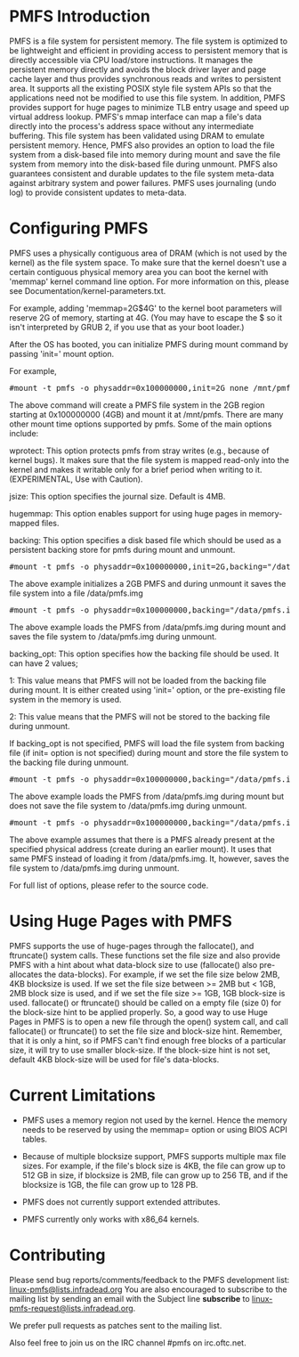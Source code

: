 
PMFS Introduction
=================

PMFS is a file system for persistent memory. The file system is optimized to be
lightweight and efficient in providing access to persistent memory that is
directly accessible via CPU load/store instructions. It manages the persistent
memory directly and avoids the block driver layer and page cache layer and thus
provides synchronous reads and writes to persistent area. It supports all the
existing POSIX style file system APIs so that the applications need not be
modified to use this file system. In addition, PMFS provides support for huge
pages to minimize TLB entry usage and speed up virtual address lookup. PMFS's
mmap interface can map a file's data directly into the process's address space
without any intermediate buffering. This file system has been validated using
DRAM to emulate persistent memory. Hence, PMFS also provides an option to load
the file system from a disk-based file into memory during mount and save the
file system from memory into the disk-based file during unmount. PMFS also
guarantees consistent and durable updates to the file system meta-data against
arbitrary system and power failures. PMFS uses journaling (undo log) to provide
consistent updates to meta-data.


Configuring PMFS
================

PMFS uses a physically contiguous area of DRAM (which is not used by the
kernel) as the file system space. To make sure that the kernel doesn't use a
certain contiguous physical memory area you can boot the kernel with 'memmap'
kernel command line option.  For more information on this, please see
Documentation/kernel-parameters.txt.

For example, adding 'memmap=2G$4G' to the kernel boot parameters will reserve
2G of memory, starting at 4G.  (You may have to escape the $ so it isn't
interpreted by GRUB 2, if you use that as your boot loader.)

After the OS has booted, you can initialize PMFS during mount command by
passing 'init=' mount option.

For example,

<pre>#mount -t pmfs -o physaddr=0x100000000,init=2G none /mnt/pmfs</pre>

The above command will create a PMFS file system in the 2GB region starting at
0x100000000 (4GB) and mount it at /mnt/pmfs.  There are many other mount time
options supported by pmfs. Some of the main options include:

wprotect: This option protects pmfs from stray writes (e.g., because of kernel
bugs). It makes sure that the file system is mapped read-only into the kernel
and makes it writable only for a brief period when writing to it. (EXPERIMENTAL,
Use with Caution).

jsize: This option specifies the journal size. Default is 4MB.

hugemmap: This option enables support for using huge pages in memory-mapped
files.

backing: This option specifies a disk based file which should be used as a
persistent backing store for pmfs during mount and unmount.

<pre>#mount -t pmfs -o physaddr=0x100000000,init=2G,backing="/data/pmfs.img" none /mnt/pmfs</pre>

The above example initializes a 2GB PMFS and during unmount it saves the file
system into a file /data/pmfs.img

<pre>#mount -t pmfs -o physaddr=0x100000000,backing="/data/pmfs.img" none /mnt/pmfs</pre>

The above example loads the PMFS from /data/pmfs.img during mount and saves
the file system to /data/pmfs.img during unmount.

backing_opt: This option specifies how the backing file should be used. It can
have 2 values;

1: This value means that PMFS will not be loaded from the backing file during
mount. It is either created using 'init=' option, or the pre-existing file
system in the memory is used.

2: This value means that the PMFS will not be stored to the backing file during
unmount.

If backing_opt is not specified, PMFS will load the file system from backing
file (if init= option is not specified) during mount and store the file system
to the backing file during unmount.

<pre>#mount -t pmfs -o physaddr=0x100000000,backing="/data/pmfs.img",backing_opt=2 none /mnt/pmfs</pre>

The above example loads the PMFS from /data/pmfs.img during mount but does not
save the file system to /data/pmfs.img during unmount.

<pre>#mount -t pmfs -o physaddr=0x100000000,backing="/data/pmfs.img",backing_opt=1 none /mnt/pmfs</pre>

The above example assumes that there is a PMFS already present at the specified
physical address (create during an earlier mount). It uses that same PMFS
instead of loading it from /data/pmfs.img. It, however, saves the file system
to /data/pmfs.img during unmount.

For full list of options, please refer to the source code.


Using Huge Pages with PMFS
==========================

PMFS supports the use of huge-pages through the fallocate(), and ftruncate()
system calls. These functions set the file size and also provide PMFS with a
hint about what data-block size to use (fallocate() also pre-allocates the
data-blocks).  For example, if we set the file size below 2MB, 4KB blocksize is
used.  If we set the file size between >= 2MB but < 1GB, 2MB block size is used,
and if we set the file size >= 1GB, 1GB block-size is used.  fallocate() or
ftruncate() should be called on a empty file (size 0) for the block-size hint
to be applied properly. So, a good way to use Huge Pages in PMFS is to open a
new file through the open() system call, and call fallocate() or ftruncate() to
set the file size and block-size hint.  Remember, that it is only a hint, so if
PMFS can't find enough free blocks of a particular size, it will try to use
smaller block-size.  If the block-size hint is not set, default 4KB block-size
will be used for file's data-blocks.


Current Limitations
===================

* PMFS uses a memory region not used by the kernel. Hence the memory needs to
be reserved by using the memmap= option or using BIOS ACPI tables.

* Because of multiple blocksize support, PMFS supports multiple max file
sizes. For example, if the file's block size is 4KB, the file can grow up to
512 GB in size, if blocksize is 2MB, file can grow up to 256 TB, and if the
blocksize is 1GB, the file can grow up to 128 PB.

* PMFS does not currently support extended attributes.

* PMFS currently only works with x86_64 kernels.


Contributing
============

Please send bug reports/comments/feedback to the PMFS development
list: linux-pmfs@lists.infradead.org
You are also encouraged to subscribe to the mailing list
by sending an email with the Subject line **subscribe** to
linux-pmfs-request@lists.infradead.org.

We prefer pull requests as patches sent to the mailing list.

Also feel free to join us on the IRC channel #pmfs on irc.oftc.net.
